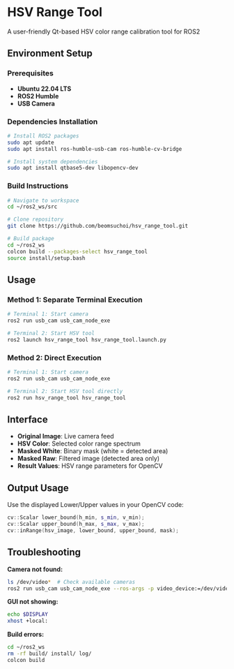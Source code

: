 # HSV Range Tool

A user-friendly Qt-based HSV color range calibration tool for ROS2

## Environment Setup

### Prerequisites
- **Ubuntu 22.04 LTS**
- **ROS2 Humble**
- **USB Camera**

### Dependencies Installation
```bash
# Install ROS2 packages
sudo apt update
sudo apt install ros-humble-usb-cam ros-humble-cv-bridge

# Install system dependencies
sudo apt install qtbase5-dev libopencv-dev
```

### Build Instructions
```bash
# Navigate to workspace
cd ~/ros2_ws/src

# Clone repository
git clone https://github.com/beomsuchoi/hsv_range_tool.git

# Build package
cd ~/ros2_ws
colcon build --packages-select hsv_range_tool
source install/setup.bash
```

## Usage

### Method 1: Separate Terminal Execution
```bash
# Terminal 1: Start camera
ros2 run usb_cam usb_cam_node_exe

# Terminal 2: Start HSV tool
ros2 launch hsv_range_tool hsv_range_tool.launch.py
```

### Method 2: Direct Execution
```bash
# Terminal 1: Start camera
ros2 run usb_cam usb_cam_node_exe

# Terminal 2: Start HSV tool directly
ros2 run hsv_range_tool hsv_range_tool
```

## Interface

- **Original Image**: Live camera feed
- **HSV Color**: Selected color range spectrum  
- **Masked White**: Binary mask (white = detected area)
- **Masked Raw**: Filtered image (detected area only)
- **Result Values**: HSV range parameters for OpenCV

## Output Usage

Use the displayed Lower/Upper values in your OpenCV code:
```cpp
cv::Scalar lower_bound(h_min, s_min, v_min);
cv::Scalar upper_bound(h_max, s_max, v_max);
cv::inRange(hsv_image, lower_bound, upper_bound, mask);
```

## Troubleshooting

**Camera not found:**
```bash
ls /dev/video*  # Check available cameras
ros2 run usb_cam usb_cam_node_exe --ros-args -p video_device:=/dev/video1
```

**GUI not showing:**
```bash
echo $DISPLAY
xhost +local:
```

**Build errors:**
```bash
cd ~/ros2_ws
rm -rf build/ install/ log/
colcon build
```
